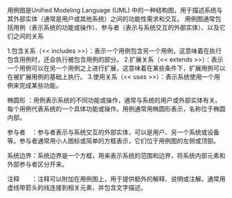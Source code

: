 用例图是Unified Modeling Language (UML) 中的一种结构图，用于描述系统与其外部实体（通常是用户或其他系统）之间的功能性需求和交互。
用例图通常包括用例（表示系统的功能或操作）、参与者（表示与系统交互的外部实体）、以及它们之间的关系

1.包含关系（<<   includes  >>）：表示一个用例包含另一个用例，这意味着在执行包含用例时，还会执行被包含用例的部分。
2.扩展关系（<<   extends   >>）：表示一个用例可以在另一个用例之上进行扩展，这意味着在某些条件下，扩展用例可以在被扩展用例的基础上执行。
3.使用关系（<<     uses    >>）：表示系统使用一个用例来完成某些功能。

椭圆形 ：用例表示系统的不同功能或操作，通常与系统的用户或外部实体有关。每个用例代表系统的一个具体功能或操作。用例通常用椭圆形表示，名称位于椭圆内部。

参与者　：参与者表示与系统交互的外部实体，可以是用户、另一个系统或设备等。参与者通常用小人图标或简单的方框表示，它们位于用例图的左侧或顶部。

系统边界：系统边界是一个方框，用来表示系统的范围和边界，将系统内部元素和外部参与者区分开来。

注释　　：注释可以附加在用例图上，用于提供额外的解释、说明或注解。通常用虚线带箭头的线连接到相关元素，并包含文字描述。
